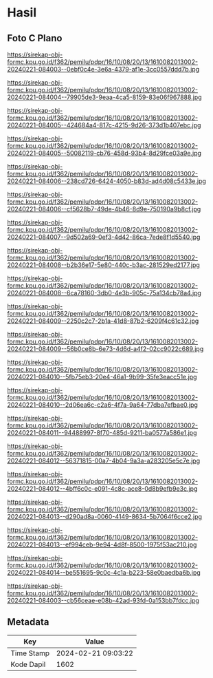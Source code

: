 # Hasil

## Foto C Plano

https://sirekap-obj-formc.kpu.go.id/f362/pemilu/pdpr/16/10/08/20/13/1610082013002-20240221-084003--0ebf0c4e-3e6a-4379-af1e-3cc0557ddd7b.jpg

https://sirekap-obj-formc.kpu.go.id/f362/pemilu/pdpr/16/10/08/20/13/1610082013002-20240221-084004--79905de3-9eaa-4ca5-8159-83e06f967888.jpg

https://sirekap-obj-formc.kpu.go.id/f362/pemilu/pdpr/16/10/08/20/13/1610082013002-20240221-084005--424684a4-817c-4215-9d26-373d1b407ebc.jpg

https://sirekap-obj-formc.kpu.go.id/f362/pemilu/pdpr/16/10/08/20/13/1610082013002-20240221-084005--50082119-cb76-458d-93b4-8d29fce03a9e.jpg

https://sirekap-obj-formc.kpu.go.id/f362/pemilu/pdpr/16/10/08/20/13/1610082013002-20240221-084006--238cd726-6424-4050-b83d-ad4d08c5433e.jpg

https://sirekap-obj-formc.kpu.go.id/f362/pemilu/pdpr/16/10/08/20/13/1610082013002-20240221-084006--cf5628b7-49de-4b46-8d9e-750190a9b8cf.jpg

https://sirekap-obj-formc.kpu.go.id/f362/pemilu/pdpr/16/10/08/20/13/1610082013002-20240221-084007--9d502a69-0ef3-4d42-86ca-7ede8f1d5540.jpg

https://sirekap-obj-formc.kpu.go.id/f362/pemilu/pdpr/16/10/08/20/13/1610082013002-20240221-084008--b2b36e17-5e80-440c-b3ac-281529ed2177.jpg

https://sirekap-obj-formc.kpu.go.id/f362/pemilu/pdpr/16/10/08/20/13/1610082013002-20240221-084008--6ca78160-3db0-4e3b-905c-75a134cb78a4.jpg

https://sirekap-obj-formc.kpu.go.id/f362/pemilu/pdpr/16/10/08/20/13/1610082013002-20240221-084009--2250c2c7-2b1a-41d8-87b2-6209f4c61c32.jpg

https://sirekap-obj-formc.kpu.go.id/f362/pemilu/pdpr/16/10/08/20/13/1610082013002-20240221-084009--56b0ce8b-6e73-4d6d-a4f2-02cc9022c689.jpg

https://sirekap-obj-formc.kpu.go.id/f362/pemilu/pdpr/16/10/08/20/13/1610082013002-20240221-084010--5fb75eb3-20e4-46a1-9b99-35fe3eacc51e.jpg

https://sirekap-obj-formc.kpu.go.id/f362/pemilu/pdpr/16/10/08/20/13/1610082013002-20240221-084010--2d06ea6c-c2a6-4f7a-9a64-77dba7efbae0.jpg

https://sirekap-obj-formc.kpu.go.id/f362/pemilu/pdpr/16/10/08/20/13/1610082013002-20240221-084011--94488997-8f70-485d-9211-ba0577a586e1.jpg

https://sirekap-obj-formc.kpu.go.id/f362/pemilu/pdpr/16/10/08/20/13/1610082013002-20240221-084012--56371815-00a7-4b04-9a3a-a283205e5c7e.jpg

https://sirekap-obj-formc.kpu.go.id/f362/pemilu/pdpr/16/10/08/20/13/1610082013002-20240221-084012--4bff6c0c-e091-4c8c-ace8-0d8b9efb9e3c.jpg

https://sirekap-obj-formc.kpu.go.id/f362/pemilu/pdpr/16/10/08/20/13/1610082013002-20240221-084013--d290ad8a-0060-4149-8634-5b7064f6cce2.jpg

https://sirekap-obj-formc.kpu.go.id/f362/pemilu/pdpr/16/10/08/20/13/1610082013002-20240221-084013--ef994ceb-9e94-4d8f-8500-1975f53ac210.jpg

https://sirekap-obj-formc.kpu.go.id/f362/pemilu/pdpr/16/10/08/20/13/1610082013002-20240221-084014--be551695-9c0c-4c1a-b223-58e0baedba6b.jpg

https://sirekap-obj-formc.kpu.go.id/f362/pemilu/pdpr/16/10/08/20/13/1610082013002-20240221-084003--cb56ceae-e08b-42ad-93fd-0a153bb7fdcc.jpg


## Metadata

| Key        | Value               |
| ---------- | ------------------- |
| Time Stamp | 2024-02-21 09:03:22 |
| Kode Dapil | 1602                |



